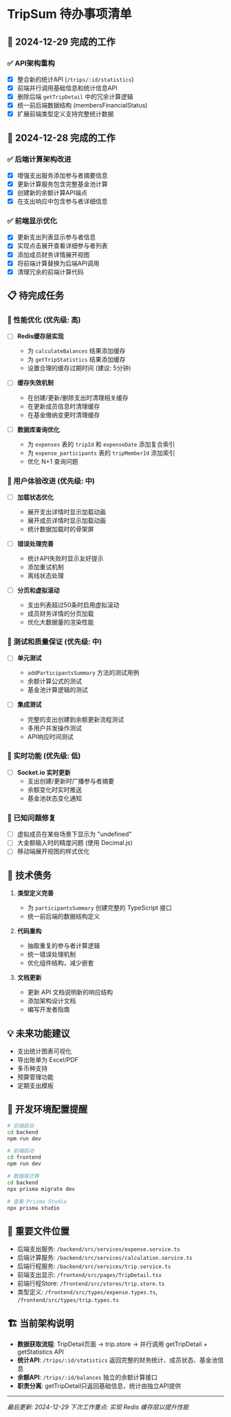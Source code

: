 # TripSum 待办事项清单

## 📅 2024-12-29 完成的工作

### ✅ API架构重构
- [x] 整合新的统计API (`/trips/:id/statistics`)
- [x] 前端并行调用基础信息和统计信息API
- [x] 删除后端 `getTripDetail` 中的冗余计算逻辑
- [x] 统一前后端数据结构 (membersFinancialStatus)
- [x] 扩展前端类型定义支持完整统计数据

## 📅 2024-12-28 完成的工作

### ✅ 后端计算架构改进
- [x] 增强支出服务添加参与者摘要信息
- [x] 更新计算服务包含完整基金池计算
- [x] 创建新的余额计算API端点
- [x] 在支出响应中包含参与者详细信息

### ✅ 前端显示优化
- [x] 更新支出列表显示参与者信息
- [x] 实现点击展开查看详细参与者列表
- [x] 添加成员财务详情展开视图
- [x] 将前端计算替换为后端API调用
- [x] 清理冗余的前端计算代码

## 📋 待完成任务

### 🚀 性能优化 (优先级: 高)
- [ ] **Redis缓存层实现**
  - 为 `calculateBalances` 结果添加缓存
  - 为 `getTripStatistics` 结果添加缓存
  - 设置合理的缓存过期时间 (建议: 5分钟)

- [ ] **缓存失效机制**
  - 在创建/更新/删除支出时清理相关缓存
  - 在更新成员信息时清理缓存
  - 在基金缴纳变更时清理缓存

- [ ] **数据库查询优化**
  - 为 `expenses` 表的 `tripId` 和 `expenseDate` 添加复合索引
  - 为 `expense_participants` 表的 `tripMemberId` 添加索引
  - 优化 N+1 查询问题

### 🎨 用户体验改进 (优先级: 中)
- [ ] **加载状态优化**
  - 展开支出详情时显示加载动画
  - 展开成员详情时显示加载动画
  - 统计数据加载时的骨架屏

- [ ] **错误处理完善**
  - 统计API失败时显示友好提示
  - 添加重试机制
  - 离线状态处理

- [ ] **分页和虚拟滚动**
  - 支出列表超过50条时启用虚拟滚动
  - 成员财务详情的分页加载
  - 优化大数据量的渲染性能

### 🧪 测试和质量保证 (优先级: 中)
- [ ] **单元测试**
  - `addParticipantsSummary` 方法的测试用例
  - 余额计算公式的测试
  - 基金池计算逻辑的测试

- [ ] **集成测试**
  - 完整的支出创建到余额更新流程测试
  - 多用户并发操作测试
  - API响应时间测试

### 🔄 实时功能 (优先级: 低)
- [ ] **Socket.io 实时更新**
  - 支出创建/更新时广播参与者摘要
  - 余额变化时实时推送
  - 基金池状态变化通知

### 🐛 已知问题修复
- [ ] 虚拟成员在某些场景下显示为 "undefined"
- [ ] 大金额输入时的精度问题 (使用 Decimal.js)
- [ ] 移动端展开视图的样式优化

## 📝 技术债务
1. **类型定义完善**
   - 为 `participantsSummary` 创建完整的 TypeScript 接口
   - 统一前后端的数据结构定义

2. **代码重构**
   - 抽取重复的参与者计算逻辑
   - 统一错误处理机制
   - 优化组件结构，减少嵌套

3. **文档更新**
   - 更新 API 文档说明新的响应结构
   - 添加架构设计文档
   - 编写开发者指南

## 💡 未来功能建议
- 支出统计图表可视化
- 导出账单为 Excel/PDF
- 多币种支持
- 预算管理功能
- 定期支出模板

## 🔧 开发环境配置提醒
```bash
# 后端启动
cd backend
npm run dev

# 前端启动  
cd frontend
npm run dev

# 数据库迁移
cd backend
npx prisma migrate dev

# 查看 Prisma Studio
npx prisma studio
```

## 📌 重要文件位置
- 后端支出服务: `/backend/src/services/expense.service.ts`
- 后端计算服务: `/backend/src/services/calculation.service.ts`
- 后端行程服务: `/backend/src/services/trip.service.ts`
- 前端支出显示: `/frontend/src/pages/TripDetail.tsx`
- 前端行程Store: `/frontend/src/stores/trip.store.ts`
- 类型定义: `/frontend/src/types/expense.types.ts`, `/frontend/src/types/trip.types.ts`

## 🏗️ 当前架构说明
- **数据获取流程**: TripDetail页面 → trip.store → 并行调用 getTripDetail + getStatistics API
- **统计API**: `/trips/:id/statistics` 返回完整的财务统计、成员状态、基金池信息
- **余额API**: `/trips/:id/balances` 独立的余额计算接口
- **职责分离**: getTripDetail只返回基础信息，统计由独立API提供

---
*最后更新: 2024-12-29*
*下次工作重点: 实现 Redis 缓存层以提升性能*